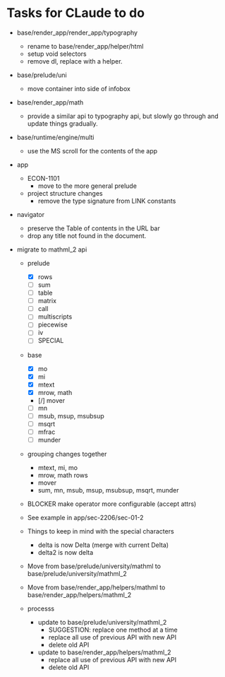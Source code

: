 # Tasks for CLaude to do


- base/render_app/render_app/typography
    - rename to base/render_app/helper/html
    - setup void selectors
    - remove dl, replace with a helper.

- base/prelude/uni
    - move container into side of infobox
- base/render_app/math
    - provide a similar api to typography api, but slowly go through
      and update things gradually.

- base/runtime/engine/multi
    - use the MS scroll for the contents of the app

- app
    - ECON-1101
        - move to the more general prelude
    - project structure changes
        - remove the type signature from LINK constants

- navigator
    - preserve the Table of contents in the URL bar
    - drop any title not found in the document.

- migrate to mathml_2 api
    - prelude
        - [x] rows
        - [ ] sum
        - [ ] table
        - [ ] matrix
        - [ ] call
        - [ ] multiscripts
        - [ ] piecewise
        - [ ] iv
        - [ ] SPECIAL
    - base
        - [x] mo
        - [x] mi
        - [x] mtext
        - [x] mrow, math
        - [/] mover
        - [ ] mn
        - [ ] msub, msup, msubsup
        - [ ] msqrt
        - [ ] mfrac
        - [ ] munder
    - grouping changes together
        - mtext, mi, mo
        - mrow, math rows
        - mover
        - sum, mn, msub, msup, msubsup, msqrt, munder

    - BLOCKER make operator more configurable (accept attrs)
    - See example in app/sec-2206/sec-01-2
    - Things to keep in mind with the special characters
        - delta is now Delta (merge with current Delta)
        - delta2 is now delta
    - Move from base/prelude/university/mathml to base/prelude/university/mathml_2
    - Move from base/render_app/helpers/mathml to base/render_app/helpers/mathml_2
    - processs
        - update to base/prelude/university/mathml_2
            - SUGGESTION: replace one method at a time
            - replace all use of previous API with new API
            - delete old API
        - update to base/render_app/helpers/mathml_2
            - replace all use of previous API with new API
            - delete old API


